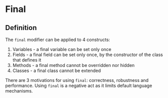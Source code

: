 # Final

## Definition

The `final` modifier can be applied to 4 constructs:

1. Variables - a final variable can be set only once
2. Fields - a final field can be set only once, by the constructor of the class that defines it
3. Methods - a final method cannot be overridden nor hidden
4. Classes - a final class cannot be extended

There are 3 motivations for using `final`: correctness, robustness and performance. Using `final` is a negative act as it limits default language mechanisms.

